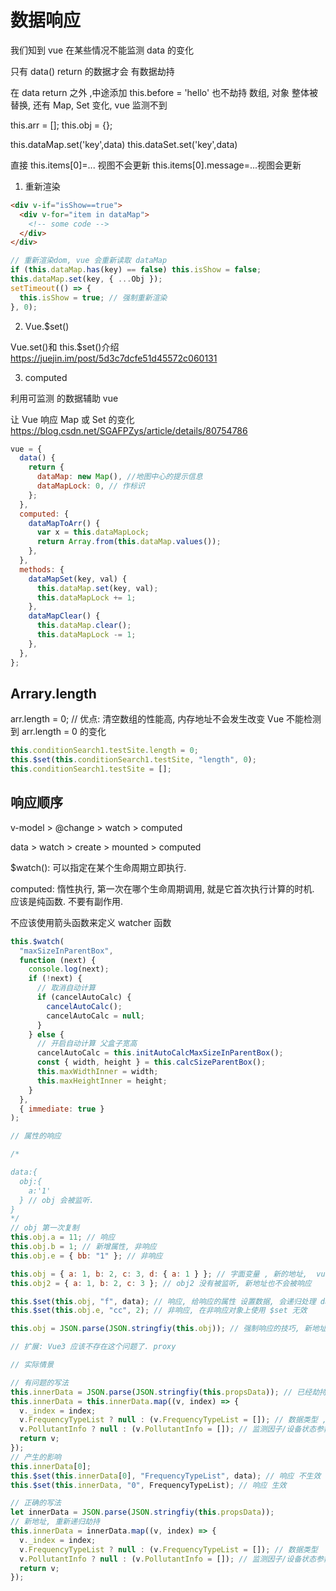 # 数据响应

我们知到 vue 在某些情况不能监测 data 的变化

只有 data() return 的数据才会 有数据劫持

在 data return 之外 ,中途添加 this.before = 'hello' 也不劫持
数组, 对象 整体被替换, 还有 Map, Set 变化, vue 监测不到

this.arr = [];
this.obj = {};

this.dataMap.set('key',data)
this.dataSet.set('key',data)

直接 this.items[0]=... 视图不会更新
this.items[0].message=...视图会更新

1. 重新渲染

```html
<div v-if="isShow==true">
  <div v-for="item in dataMap">
    <!-- some code -->
  </div>
</div>
```

```js
// 重新渲染dom, vue 会重新读取 dataMap
if (this.dataMap.has(key) == false) this.isShow = false;
this.dataMap.set(key, { ...Obj });
setTimeout(() => {
  this.isShow = true; // 强制重新渲染
}, 0);
```

2. Vue.\$set()

Vue.set()和 this.\$set()介绍
https://juejin.im/post/5d3c7dcfe51d45572c060131

3. computed

利用可监测 的数据辅助 vue

让 Vue 响应 Map 或 Set 的变化
https://blog.csdn.net/SGAFPZys/article/details/80754786

```js
vue = {
  data() {
    return {
      dataMap: new Map(), //地图中心的提示信息
      dataMapLock: 0, // 作标识
    };
  },
  computed: {
    dataMapToArr() {
      var x = this.dataMapLock;
      return Array.from(this.dataMap.values());
    },
  },
  methods: {
    dataMapSet(key, val) {
      this.dataMap.set(key, val);
      this.dataMapLock += 1;
    },
    dataMapClear() {
      this.dataMap.clear();
      this.dataMapLock -= 1;
    },
  },
};
```

## Arrary.length

arr.length = 0; // 优点: 清空数组的性能高, 内存地址不会发生改变
Vue 不能检测到 arr.length = 0 的变化

```js
this.conditionSearch1.testSite.length = 0;
this.$set(this.conditionSearch1.testSite, "length", 0);
this.conditionSearch1.testSite = [];
```

## 响应顺序

v-model > @change > watch > computed

data > watch > create > mounted > computed

$watch(): 可以指定在某个生命周期立即执行.

computed: 惰性执行, 第一次在哪个生命周期调用, 就是它首次执行计算的时机.
应该是纯函数. 不要有副作用.

不应该使用箭头函数来定义 watcher 函数

```js
this.$watch(
  "maxSizeInParentBox",
  function (next) {
    console.log(next);
    if (!next) {
      // 取消自动计算
      if (cancelAutoCalc) {
        cancelAutoCalc();
        cancelAutoCalc = null;
      }
    } else {
      // 开启自动计算 父盒子宽高
      cancelAutoCalc = this.initAutoCalcMaxSizeInParentBox();
      const { width, height } = this.calcSizeParentBox();
      this.maxWidthInner = width;
      this.maxHeightInner = height;
    }
  },
  { immediate: true }
);
```

```js
// 属性的响应

/* 

data:{
  obj:{
    a:'1'
  } // obj 会被监听.
}
*/
// obj 第一次复制
this.obj.a = 11; // 响应
this.obj.b = 1; // 新增属性, 非响应
this.obj.e = { bb: "1" }; // 非响应

this.obj = { a: 1, b: 2, c: 3, d: { a: 1 } }; // 字面变量 , 新的地址,  vue 将会递归obj重新监听 , 并标记  _ob
this.obj2 = { a: 1, b: 2, c: 3 }; // obj2 没有被监听, 新地址也不会被响应

this.$set(this.obj, "f", data); // 响应, 给响应的属性 设置数据, 会递归处理 data
this.$set(this.obj.e, "cc", 2); // 非响应, 在非响应对象上使用 $set 无效

this.obj = JSON.parse(JSON.stringfiy(this.obj)); // 强制响应的技巧, 新地址 会重新递归 响应
```

```js
// 扩展: Vue3 应该不存在这个问题了. proxy

// 实际情景

// 有问题的写法
this.innerData = JSON.parse(JSON.stringfiy(this.propsData)); // 已经劫持过一次了
this.innerData = this.innerData.map((v, index) => {
  v._index = index;
  v.FrequencyTypeList ? null : (v.FrequencyTypeList = []); // 数据类型 , 非响应
  v.PollutantInfo ? null : (v.PollutantInfo = []); // 监测因子/设备状态参数
  return v;
});
// 产生的影响
this.innerData[0];
this.$set(this.innerData[0], "FrequencyTypeList", data); // 响应 不生效
this.$set(this.innerData, "0", FrequencyTypeList); // 响应 生效

// 正确的写法
let innerData = JSON.parse(JSON.stringfiy(this.propsData));
// 新地址, 重新递归劫持
this.innerData = innerData.map((v, index) => {
  v._index = index;
  v.FrequencyTypeList ? null : (v.FrequencyTypeList = []); // 数据类型
  v.PollutantInfo ? null : (v.PollutantInfo = []); // 监测因子/设备状态参数
  return v;
});
```
